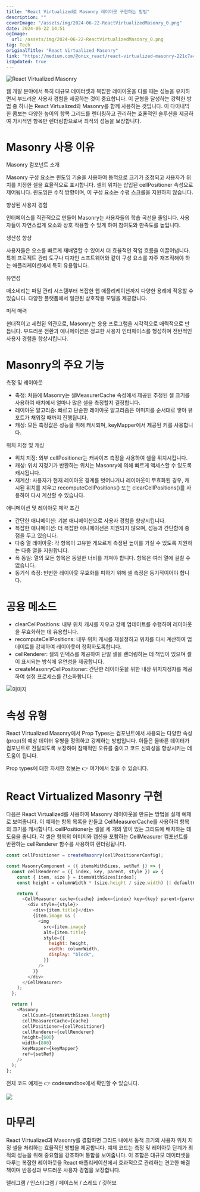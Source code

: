 ```yaml
---
title: "React Virtualized로 Masonry 레이아웃 구현하는 방법"
description: ""
coverImage: "/assets/img/2024-06-22-ReactVirtualizedMasonry_0.png"
date: 2024-06-22 14:51
ogImage: 
  url: /assets/img/2024-06-22-ReactVirtualizedMasonry_0.png
tag: Tech
originalTitle: "React Virtualized Masonry"
link: "https://medium.com/@onix_react/react-virtualized-masonry-221c7a4f297b"
isUpdated: true
---
```






![React Virtualized Masonry](/assets/img/2024-06-22-ReactVirtualizedMasonry_0.png)

웹 개발 분야에서 특히 대규모 데이터셋과 복잡한 레이아웃을 다룰 때는 성능을 유지하면서 부드러운 사용자 경험을 제공하는 것이 중요합니다. 이 균형을 달성하는 강력한 방법 중 하나는 React Virtualized와 Masonry를 함께 사용하는 것입니다. 이 다이내믹한 콤보는 다양한 높이의 항목 그리드를 렌더링하고 관리하는 효율적인 솔루션을 제공하여 가시적인 항목만 렌더링함으로써 최적의 성능을 보장합니다.

# Masonry 사용 이유

Masonry 컴포넌트 소개


<div class="content-ad"></div>

Masonry 구성 요소는 윈도잉 기술을 사용하여 동적으로 크기가 조정되고 사용자가 위치를 지정한 셀을 효율적으로 표시합니다. 셀의 위치는 삽입된 cellPositioner 속성으로 제어됩니다. 윈도잉은 수직 방향이며, 이 구성 요소는 수평 스크롤을 지원하지 않습니다.

향상된 사용자 경험

인터페이스를 직관적으로 만들어 Masonry는 사용자들의 학습 곡선을 줄입니다. 사용자들이 자연스럽게 요소와 상호 작용할 수 있게 하여 참여도와 만족도를 높입니다.

생산성 향상

<div class="content-ad"></div>

사용자들은 요소를 빠르게 재배열할 수 있어서 더 효율적인 작업 흐름을 이끌어냅니다. 특히 프로젝트 관리 도구나 디자인 소프트웨어와 같이 구성 요소를 자주 재조직해야 하는 애플리케이션에서 특히 유용합니다.

유연성

매소네리는 파일 관리 시스템부터 복잡한 웹 애플리케이션까지 다양한 용례에 적응할 수 있습니다. 다양한 플랫폼에서 일관된 상호작용 모델을 제공합니다.

미적 매력

<div class="content-ad"></div>

현대적이고 세련된 외관으로, Masonry는 응용 프로그램을 시각적으로 매력적으로 만듭니다. 부드러운 전환과 애니메이션은 정교한 사용자 인터페이스를 형성하며 전반적인 사용자 경험을 향상시킵니다.

# Masonry의 주요 기능

측정 및 레이아웃

- 측정: 처음에 Masonry는 셀MeasurerCache 속성에서 제공된 추정된 셀 크기를 사용하여 배치에서 얼마나 많은 셀을 측정할지 결정합니다.
- 레이아웃 알고리즘: 빠르고 단순한 레이아웃 알고리즘은 이미지를 순서대로 쌓아 뷰포트가 채워질 때까지 진행됩니다.
- 캐싱: 모든 측정값은 성능을 위해 캐시되며, keyMapper에서 제공된 키를 사용합니다.

<div class="content-ad"></div>

위치 지정 및 캐싱

- 위치 지정: 외부 cellPositioner는 캐싸이즈 측정을 사용하여 셀을 위치시킵니다.
- 캐싱: 위치 지정기가 반환하는 위치는 Masonry에 의해 빠르게 액세스할 수 있도록 캐시됩니다.
- 재계산: 사용자가 현재 레이아웃 경계를 벗어나거나 레이아웃이 무효화된 경우, 캐시된 위치를 지우고 recomputeCellPositions() 또는 clearCellPositions()를 사용하여 다시 계산할 수 있습니다.

애니메이션 및 레이아웃 제약 조건

- 간단한 애니메이션: 기본 애니메이션으로 사용자 경험을 향상시킵니다.
- 복잡한 애니메이션: 더 복잡한 애니메이션은 지원되지 않으며, 성능과 간단함에 중점을 두고 있습니다.
- 다중 열 레이아웃: 각 항목이 고유한 게으르게 측정된 높이를 가질 수 있도록 지원하는 다중 열을 지원합니다.
- 폭 동일: 열의 모든 항목은 동일한 너비를 가져야 합니다. 항목은 여러 열에 걸칠 수 없습니다.
- 동기식 측정: 빈번한 레이아웃 무효화를 피하기 위해 셀 측정은 동기적이어야 합니다.

<div class="content-ad"></div>

# 공용 메소드

- clearCellPositions: 내부 위치 캐시를 지우고 강제 업데이트를 수행하여 레이아웃을 무효화하는 데 유용합니다.
- recomputeCellPositions: 내부 위치 캐시를 재설정하고 위치를 다시 계산하여 업데이트를 강제하여 레이아웃이 정확하도록합니다.
- cellRenderer: 셀의 인덱스를 제공하여 단일 셀을 렌더링하는 데 책임이 있으며 셀이 표시되는 방식에 유연성을 제공합니다.
- createMasonryCellPositioner: 간단한 레이아웃을 위한 내장 위치지정자를 제공하여 설정 프로세스를 간소화합니다.

![이미지](/assets/img/2024-06-22-ReactVirtualizedMasonry_1.png)

# 속성 유형

<div class="content-ad"></div>

React Virtualized Masonry에서 Prop Types는 컴포넌트에서 사용되는 다양한 속성(prop)의 예상 데이터 유형을 정의하고 강제하는 방법입니다. 이들은 올바른 데이터가 컴포넌트로 전달되도록 보장하여 잠재적인 오류를 줄이고 코드 신뢰성을 향상시키는 데 도움이 됩니다.

Prop types에 대한 자세한 정보는 👉 여기에서 찾을 수 있습니다.

# React Virtualized Masonry 구현

다음은 React Virtualized를 사용하여 Masonry 레이아웃을 만드는 방법을 실제 예제로 보여줍니다. 이 예제는 항목 목록을 만들고 CellMeasurerCache를 사용하여 항목의 크기를 캐시합니다. cellPositioner는 셀을 세 개의 열이 있는 그리드에 배치하는 데 도움을 줍니다. 각 셀은 항목의 이미지와 캡션을 포함하는 CellMeasurer 컴포넌트를 반환하는 cellRenderer 함수를 사용하여 렌더링됩니다.

<div class="content-ad"></div>

```js
const cellPositioner = createMasonry(cellPositionerConfig);

const MasonryComponent = ({ itemsWithSizes, setRef }) => {
  const cellRenderer = ({ index, key, parent, style }) => {
    const { item, size } = itemsWithSizes[index];
    const height = columnWidth * (size.height / size.width) || defaultHeight;

    return (
      <CellMeasurer cache={cache} index={index} key={key} parent={parent}>
        <div style={style}>
          <div>{item.title}</div>
          {item.image && (
            <img
              src={item.image}
              alt={item.title}
              style={{
                height: height,
                width: columnWidth,
                display: "block",
              }}
            />
          )}
        </div>
      </CellMeasurer>
    );
  };

  return (
    <Masonry
      cellCount={itemsWithSizes.length}
      cellMeasurerCache={cache}
      cellPositioner={cellPositioner}
      cellRenderer={cellRenderer}
      height={600}
      width={800}
      keyMapper={keyMapper}
      ref={setRef}
    />
  );
};
```

전체 코드 예제는 👉 codesandbox에서 확인할 수 있습니다.

<img src="https://miro.medium.com/v2/resize:fit:1200/1*Tb6VpBuPf_6Oav1kin8-Og.gif" />

# 마무리


<div class="content-ad"></div>

React Virtualized과 Masonry를 결합하면 그리드 내에서 동적 크기의 사용자 위치 지정 셀을 처리하는 효율적인 방법을 제공합니다. 예제 코드는 측정 및 레이아웃 단계가 최적의 성능을 위해 중요함을 강조하며 통합을 보여줍니다. 이 조합은 대규모 데이터셋을 다루는 복잡한 레이아웃을 React 애플리케이션에서 효과적으로 관리하는 견고한 해결책이며 반응성과 부드러운 사용자 경험을 보장합니다.

텔레그램 / 인스타그램 / 페이스북 / 스레드 / 깃허브